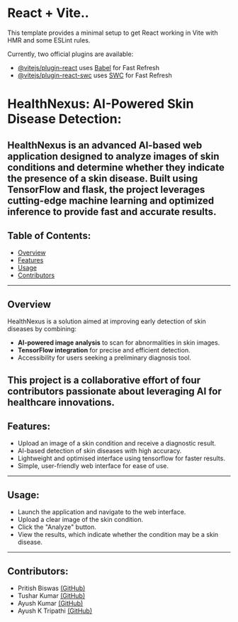 # React + Vite..

This template provides a minimal setup to get React working in Vite with HMR and some ESLint rules.

Currently, two official plugins are available:

- [@vitejs/plugin-react](https://github.com/vitejs/vite-plugin-react/blob/main/packages/plugin-react/README.md) uses [Babel](https://babeljs.io/) for Fast Refresh
- [@vitejs/plugin-react-swc](https://github.com/vitejs/vite-plugin-react-swc) uses [SWC](https://swc.rs/) for Fast Refresh


# HealthNexus: AI-Powered Skin Disease Detection:
**HealthNexus** is an advanced AI-based web application designed to analyze images of skin conditions and determine whether they indicate the presence of a skin disease. Built using TensorFlow and flask, the project leverages cutting-edge machine learning and optimized inference to provide fast and accurate results.
---

## Table of Contents:
- [Overview](#overview)
- [Features](#features)
- [Usage](#usage)
- [Contributors](#contributors)
---

## Overview  
HealthNexus is a solution aimed at improving early detection of skin diseases by combining:  
- **AI-powered image analysis** to scan for abnormalities in skin images.  
- **TensorFlow integration** for precise and efficient detection.  
- Accessibility for users seeking a preliminary diagnosis tool.  

This project is a collaborative effort of four contributors passionate about leveraging AI for healthcare innovations.
---

## Features:
- Upload an image of a skin condition and receive a diagnostic result.
- AI-based detection of skin diseases with high accuracy.
- Lightweight and optimised interface using tensorflow for faster results.
- Simple, user-friendly web interface for ease of use.

---

## Usage:
- Launch the application and navigate to the web interface.
- Upload a clear image of the skin condition.
- Click the "Analyze" button.
- View the results, which indicate whether the condition may be a skin disease.

---

## Contributors:
- Pritish Biswas [(GitHub)](#https://github.com/PritBlitz)
- Tushar Kumar [(GitHub)](#https://github.com/kumartushar0605)
- Ayush Kumar [(GitHub)](#https://github.com/ayushkumar1991)
- Ayush K Tripathi [(GitHub)](#https://github.com/Alatus01)
